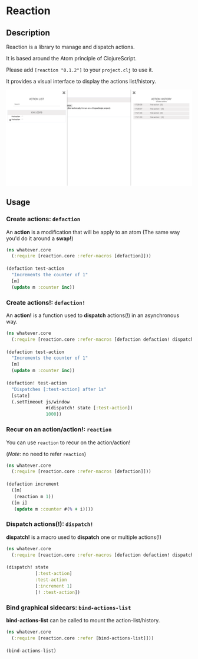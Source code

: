 # Reaction

## Description
Reaction is a library to manage and dispatch actions.

It is based around the Atom principle of ClojureScript.

Please add `[reaction "0.1.2"]` to your `project.clj` to use it.

It provides a visual interface to display the actions list/history.

![Actions/history](resources/sidecar.png)

## Usage
### Create actions: `defaction`
An **action** is a modification that will be apply to an atom (The same way you'd do it around a **swap!**)

```clojure
(ns whatever.core
  (:require [reaction.core :refer-macros [defaction]]))

(defaction test-action
  "Increments the counter of 1"
  [m]
  (update m :counter inc))
```

### Create actions!: `defaction!`
An **action!** is a function used to **dispatch** actions(!) in an asynchronous way.

```clojure
(ns whatever.core
  (:require [reaction.core :refer-macros [defaction defaction! dispatch!]]))

(defaction test-action
  "Increments the counter of 1"
  [m]
  (update m :counter inc))

(defaction! test-action
  "Dispatches [:test-action] after 1s"
  [state]
  (.setTimeout js/window
               #(dispatch! state [:test-action])
               1000))
```

### Recur on an action/action!: `reaction`
You can use `reaction` to recur on the action/action!

(*Note*: no need to refer `reaction`)
```clojure
(ns whatever.core
  (:require [reaction.core :refer-macros [defaction]]))

(defaction increment
  ([m]
   (reaction m 1))
  ([m i]
   (update m :counter #(% + i))))
```

### Dispatch actions(!): `dispatch!`
**dispatch!** is a macro used to **dispatch** one or multiple actions(!)

```clojure
(ns whatever.core
  (:require [reaction.core :refer-macros [defaction defaction! dispatch!]]))

(dispatch! state
           [:test-action]
           :test-action
           [:increment 1]
           [! :test-action])
```

### Bind graphical sidecars: `bind-actions-list`
**bind-actions-list** can be called to mount the action-list/history.

```clojure
(ns whatever.core
  (:require [reaction.core :refer [bind-actions-list]]))

(bind-actions-list)
```
